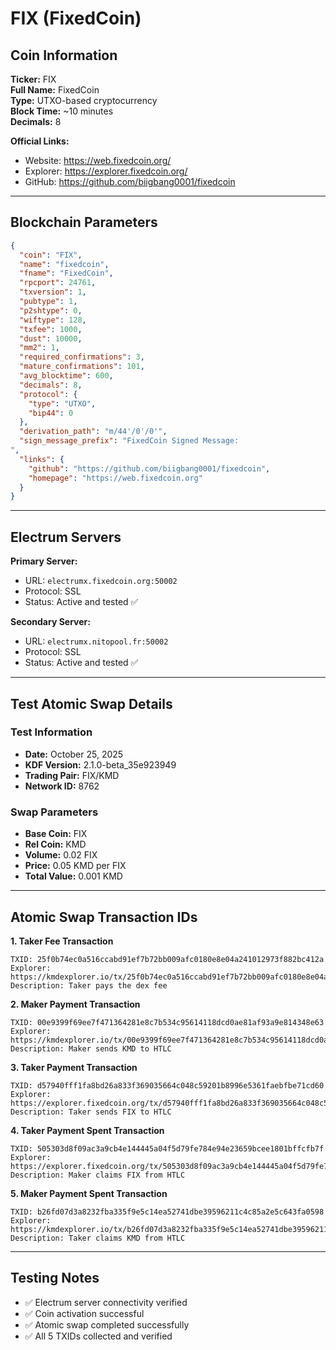 # FIX (FixedCoin)

## Coin Information

**Ticker:** FIX  
**Full Name:** FixedCoin  
**Type:** UTXO-based cryptocurrency  
**Block Time:** ~10 minutes  
**Decimals:** 8

**Official Links:**
- Website: https://web.fixedcoin.org/
- Explorer: https://explorer.fixedcoin.org/
- GitHub: https://github.com/biigbang0001/fixedcoin

---

## Blockchain Parameters
```json
{
  "coin": "FIX",
  "name": "fixedcoin",
  "fname": "FixedCoin",
  "rpcport": 24761,
  "txversion": 1,
  "pubtype": 1,
  "p2shtype": 0,
  "wiftype": 128,
  "txfee": 1000,
  "dust": 10000,
  "mm2": 1,
  "required_confirmations": 3,
  "mature_confirmations": 101,
  "avg_blocktime": 600,
  "decimals": 8,
  "protocol": {
    "type": "UTXO",
    "bip44": 0
  },
  "derivation_path": "m/44'/0'/0'",
  "sign_message_prefix": "FixedCoin Signed Message:
",
  "links": {
    "github": "https://github.com/biigbang0001/fixedcoin",
    "homepage": "https://web.fixedcoin.org"
  }
}

```

---

## Electrum Servers

**Primary Server:**
- URL: `electrumx.fixedcoin.org:50002`
- Protocol: SSL
- Status: Active and tested ✅

**Secondary Server:**
- URL: `electrumx.nitopool.fr:50002`
- Protocol: SSL
- Status: Active and tested ✅

---

## Test Atomic Swap Details

### Test Information
- **Date:** October 25, 2025
- **KDF Version:** 2.1.0-beta_35e923949
- **Trading Pair:** FIX/KMD
- **Network ID:** 8762

### Swap Parameters
- **Base Coin:** FIX
- **Rel Coin:** KMD
- **Volume:** 0.02 FIX
- **Price:** 0.05 KMD per FIX
- **Total Value:** 0.001 KMD

---

## Atomic Swap Transaction IDs

**1. Taker Fee Transaction**
```
TXID: 25f0b74ec0a516ccabd91ef7b72bb009afc0180e8e04a241012973f882bc412a
Explorer: https://kmdexplorer.io/tx/25f0b74ec0a516ccabd91ef7b72bb009afc0180e8e04a241012973f882bc412a
Description: Taker pays the dex fee
```

**2. Maker Payment Transaction**
```
TXID: 00e9399f69ee7f471364281e8c7b534c95614118dcd0ae81af93a9e814348e63
Explorer: https://kmdexplorer.io/tx/00e9399f69ee7f471364281e8c7b534c95614118dcd0ae81af93a9e814348e63
Description: Maker sends KMD to HTLC
```

**3. Taker Payment Transaction**
```
TXID: d57940fff1fa8bd26a833f369035664c048c59201b8996e5361faebfbe71cd60
Explorer: https://explorer.fixedcoin.org/tx/d57940fff1fa8bd26a833f369035664c048c59201b8996e5361faebfbe71cd60
Description: Taker sends FIX to HTLC
```

**4. Taker Payment Spent Transaction**
```
TXID: 505303d8f09ac3a9cb4e144445a04f5d79fe784e94e23659bcee1801bffcfb7f
Explorer: https://explorer.fixedcoin.org/tx/505303d8f09ac3a9cb4e144445a04f5d79fe784e94e23659bcee1801bffcfb7f
Description: Maker claims FIX from HTLC
```

**5. Maker Payment Spent Transaction**
```
TXID: b26fd07d3a8232fba335f9e5c14ea52741dbe39596211c4c85a2e5c643fa0598
Explorer: https://kmdexplorer.io/tx/b26fd07d3a8232fba335f9e5c14ea52741dbe39596211c4c85a2e5c643fa0598
Description: Taker claims KMD from HTLC
```

---

## Testing Notes

- ✅ Electrum server connectivity verified
- ✅ Coin activation successful
- ✅ Atomic swap completed successfully
- ✅ All 5 TXIDs collected and verified
